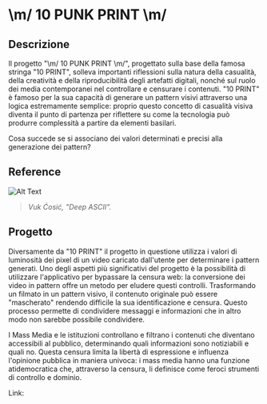 # \m/ 10 PUNK PRINT \m/

## Descrizione
Il progetto "\m/ 10 PUNK PRINT \m/", progettato sulla base della famosa stringa "10 PRINT", solleva importanti riflessioni sulla natura della casualità, della creatività e della riproducibilità degli artefatti digitali, nonché sul ruolo dei media contemporanei nel controllare e censurare i contenuti. "10 PRINT" è famoso per la sua capacità di generare un pattern visivi attraverso una logica estremamente semplice: proprio questo concetto di casualità visiva diventa il punto di partenza per riflettere su come la tecnologia può produrre complessità a partire da elementi basilari.

Cosa succede se si associano dei valori determinati e precisi alla generazione dei pattern? 


## Reference
![Alt Text](https://github.com/sprocacci/archive-2024/blob/main/sprocacci/ASSETS/stvincent-3296955373.gif)
>_Vuk Ćosić, "Deep ASCII"._  


## Progetto

Diversamente da "10 PRINT" il progetto in questione utilizza i valori di luminosità dei pixel di un video caricato dall'utente per determinare i pattern generati. Uno degli aspetti più significativi del progetto è la possibilità di utilizzare l'applicativo per bypassare la censura web: la conversione dei video in pattern offre un metodo per eludere questi controlli. Trasformando un filmato in un pattern visivo, il contenuto originale può essere "mascherato" rendendo difficile la sua identificazione e censura. Questo processo permette di condividere messaggi e informazioni che in altro modo non sarebbe possibile condividere. 

I Mass Media e le istituzioni controllano e filtrano i contenuti che diventano accessibili al pubblico, determinando quali informazioni sono notiziabili e quali no. Questa censura limita la libertà di espressione e influenza l'opinione pubblica in maniera univoca: i mass media hanno una funzione atidemocratica che, attraverso la censura, li definisce come feroci strumenti di controllo e dominio.


Link:

